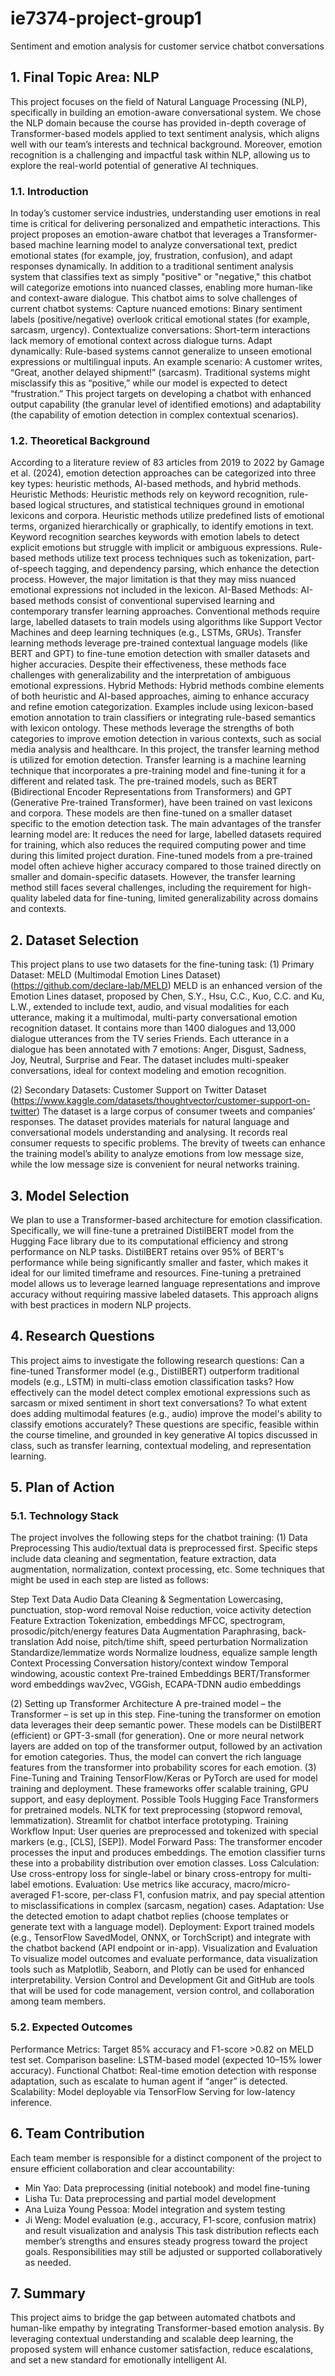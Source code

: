 # ie7374-project-group1
Sentiment and emotion analysis for customer service chatbot conversations

## 1. Final Topic Area: NLP
This project focuses on the field of Natural Language Processing (NLP), specifically in building an emotion-aware conversational system. We chose the NLP domain because the course has provided in-depth coverage of Transformer-based models applied to text sentiment analysis, which aligns well with our team’s interests and technical background. Moreover, emotion recognition is a challenging and impactful task within NLP, allowing us to explore the real-world potential of generative AI techniques.
### 1.1. Introduction 
In today’s customer service industries, understanding user emotions in real time is critical for delivering personalized and empathetic interactions. This project proposes an emotion-aware chatbot that leverages a Transformer-based machine learning model to analyze conversational text, predict emotional states (for example, joy, frustration, confusion), and adapt responses dynamically. In addition to a traditional sentiment analysis system that classifies text as simply "positive" or "negative," this chatbot will categorize emotions into nuanced classes, enabling more human-like and context-aware dialogue.
This chatbot aims to solve challenges of current chatbot systems:
Capture nuanced emotions: Binary sentiment labels (positive/negative) overlook critical emotional states (for example, sarcasm, urgency).
Contextualize conversations: Short-term interactions lack memory of emotional context across dialogue turns.
Adapt dynamically: Rule-based systems cannot generalize to unseen emotional expressions or multilingual inputs.
An example scenario: A customer writes, “Great, another delayed shipment!” (sarcasm). Traditional systems might misclassify this as “positive,” while our model is expected to detect “frustration.” This project targets on developing a chatbot with enhanced output capability (the granular level of identified emotions) and adaptability (the capability of emotion detection in complex contextual scenarios).

### 1.2. Theoretical Background
According to a literature review of 83 articles from 2019 to 2022 by Gamage et al. (2024), emotion detection approaches can be categorized into three key types: heuristic methods, AI-based methods, and hybrid methods. 
Heuristic Methods: Heuristic methods rely on keyword recognition, rule-based logical structures, and statistical techniques ground in emotional lexicons and corpora. Heuristic methods utilize predefined lists of emotional terms, organized hierarchically or graphically, to identify emotions in text. Keyword recognition searches keywords with emotion labels to detect explicit emotions but struggle with implicit or ambiguous expressions. Rule-based methods utilize text process techniques such as tokenization, part-of-speech tagging, and dependency parsing, which enhance the detection process.  However, the major limitation is that they may miss nuanced emotional expressions not included in the lexicon.
AI-Based Methods: AI-based methods consist of conventional supervised learning and contemporary transfer learning approaches. Conventional methods require large, labelled datasets to train models using algorithms like Support Vector Machines and deep learning techniques (e.g., LSTMs, GRUs). Transfer learning methods leverage pre-trained contextual language models (like BERT and GPT) to fine-tune emotion detection with smaller datasets and higher accuracies. Despite their effectiveness, these methods face challenges with generalizability and the interpretation of ambiguous emotional expressions.
Hybrid Methods: Hybrid methods combine elements of both heuristic and AI-based approaches, aiming to enhance accuracy and refine emotion categorization. Examples include using lexicon-based emotion annotation to train classifiers or integrating rule-based semantics with lexicon ontology. These methods leverage the strengths of both categories to improve emotion detection in various contexts, such as social media analysis and healthcare.
In this project, the transfer learning method is utilized for emotion detection. Transfer learning is a machine learning technique that incorporates a pre-training model and fine-tuning it for a different and related task. The pre-trained models, such as BERT (Bidirectional Encoder Representations from Transformers) and GPT (Generative Pre-trained Transformer), have been trained on vast lexicons and corpora. These models are then fine-tuned on a smaller dataset specific to the emotion detection task. 
The main advantages of the transfer learning model are:
It reduces the need for large, labelled datasets required for training, which also reduces the required computing power and time during this limited project duration.
Fine-tuned models from a pre-trained model often achieve higher accuracy compared to those trained directly on smaller and domain-specific datasets.
However, the transfer learning method still faces several challenges, including the requirement for high-quality labeled data for fine-tuning, limited generalizability across domains and contexts. 

## 2. Dataset Selection
This project plans to use two datasets for the fine-tuning task:
(1) Primary Dataset: MELD (Multimodal Emotion Lines Dataset)
 (https://github.com/declare-lab/MELD)
MELD is an enhanced version of the Emotion Lines dataset, proposed by Chen, S.Y., Hsu, C.C., Kuo, C.C. and Ku, L.W., extended to include text, audio, and visual modalities for each utterance, making it a multimodal, multi-party conversational emotion recognition dataset. It contains more than 1400 dialogues and 13,000 dialogue utterances from the TV series Friends. Each utterance in a dialogue has been annotated with 7 emotions: Anger, Disgust, Sadness, Joy, Neutral, Surprise and Fear. The dataset includes multi-speaker conversations, ideal for context modeling and emotion recognition.

(2) Secondary Datasets: Customer Support on Twitter Dataset
(https://www.kaggle.com/datasets/thoughtvector/customer-support-on-twitter)
The dataset is a large corpus of consumer tweets and companies’ responses. The dataset provides materials for natural language and conversational models understanding and analysing. It records real consumer requests to specific problems. The brevity of tweets can enhance the training model’s ability to analyze emotions from low message size, while the low message size is convenient for neural networks training.

## 3. Model Selection
We plan to use a Transformer-based architecture for emotion classification. Specifically, we will fine-tune a pretrained DistilBERT model from the Hugging Face library due to its computational efficiency and strong performance on NLP tasks. DistilBERT retains over 95% of BERT's performance while being significantly smaller and faster, which makes it ideal for our limited timeframe and resources. Fine-tuning a pretrained model allows us to leverage learned language representations and improve accuracy without requiring massive labeled datasets. This approach aligns with best practices in modern NLP projects.

## 4. Research Questions
This project aims to investigate the following research questions:
Can a fine-tuned Transformer model (e.g., DistilBERT) outperform traditional models (e.g., LSTM) in multi-class emotion classification tasks?
How effectively can the model detect complex emotional expressions such as sarcasm or mixed sentiment in short text conversations?
To what extent does adding multimodal features (e.g., audio) improve the model's ability to classify emotions accurately?
These questions are specific, feasible within the course timeline, and grounded in key generative AI topics discussed in class, such as transfer learning, contextual modeling, and representation learning.

## 5. Plan of Action
### 5.1. Technology Stack
The project involves the following steps for the chatbot training:
(1) Data Preprocessing
This audio/textual data is preprocessed first. Specific steps include data cleaning and segmentation, feature extraction, data augmentation, normalization, context processing, etc. Some techniques that might be used in each step are listed as follows:

Step
Text Data
Audio Data
Cleaning & Segmentation
Lowercasing, punctuation, stop-word removal
Noise reduction, voice activity detection
Feature Extraction
Tokenization, embeddings
MFCC, spectrogram, prosodic/pitch/energy features
Data Augmentation
Paraphrasing, back-translation
Add noise, pitch/time shift, speed perturbation
Normalization
Standardize/lemmatize words
Normalize loudness, equalize sample length
Context Processing
Conversation history/context window
Temporal windowing, acoustic context
Pre-trained Embeddings
BERT/Transformer word embeddings
wav2vec, VGGish, ECAPA-TDNN audio embeddings


(2) Setting up Transformer Architecture
A pre-trained model – the Transformer – is set up in this step. Fine-tuning the transformer on emotion data leverages their deep semantic power. These models can be DistilBERT (efficient) or GPT-3-small (for generation).
One or more neural network layers are added on top of the transformer output, followed by an activation for emotion categories. Thus, the model can convert the rich language features from the transformer into probability scores for each emotion.
(3) Fine-Tuning and Training
TensorFlow/Keras or PyTorch are used for model training and deployment. These frameworks offer scalable training, GPU support, and easy deployment.
Possible Tools
Hugging Face Transformers for pretrained models.
NLTK for text preprocessing (stopword removal, lemmatization).
Streamlit for chatbot interface prototyping.
Training Workflow
Input: User queries are preprocessed and tokenized with special markers (e.g., [CLS], [SEP]).
Model Forward Pass: The transformer encoder processes the input and produces embeddings. The emotion classifier turns these into a probability distribution over emotion classes.
Loss Calculation: Use cross-entropy loss for single-label or binary cross-entropy for multi-label emotions.
Evaluation: Use metrics like accuracy, macro/micro-averaged F1-score, per-class F1, confusion matrix, and pay special attention to misclassifications in complex (sarcasm, negation) cases.
Adaptation: Use the detected emotion to adapt chatbot replies (choose templates or generate text with a language model).
Deployment: Export trained models (e.g., TensorFlow SavedModel, ONNX, or TorchScript) and integrate with the chatbot backend (API endpoint or in-app).
Visualization and Evaluation
To visualize model outcomes and evaluate performance, data visualization tools such as Matplotlib, Seaborn, and Plotly can be used for enhanced interpretability.
Version Control and Development
Git and GitHub are tools that will be used for code management, version control, and collaboration among team members.

### 5.2. Expected Outcomes
Performance Metrics:
Target 85% accuracy and F1-score >0.82 on MELD test set.
Comparison baseline: LSTM-based model (expected 10–15% lower accuracy).
Functional Chatbot: Real-time emotion detection with response adaptation, such as escalate to human agent if “anger” is detected.
Scalability: Model deployable via TensorFlow Serving for low-latency inference.

## 6. Team Contribution
Each team member is responsible for a distinct component of the project to ensure efficient collaboration and clear accountability:
* Min Yao: Data preprocessing (initial notebook) and model fine-tuning
* Lisha Tu: Data preprocessing and partial model development
* Ana Luiza Young Pessoa: Model integration and system testing
* Ji Weng: Model evaluation (e.g., accuracy, F1-score, confusion matrix) and result visualization and analysis
This task distribution reflects each member’s strengths and ensures steady progress toward the project goals. Responsibilities may still be adjusted or supported collaboratively as needed.

## 7. Summary
This project aims to bridge the gap between automated chatbots and human-like empathy by integrating Transformer-based emotion analysis. By leveraging contextual understanding and scalable deep learning, the proposed system will enhance customer satisfaction, reduce escalations, and set a new standard for emotionally intelligent AI.
